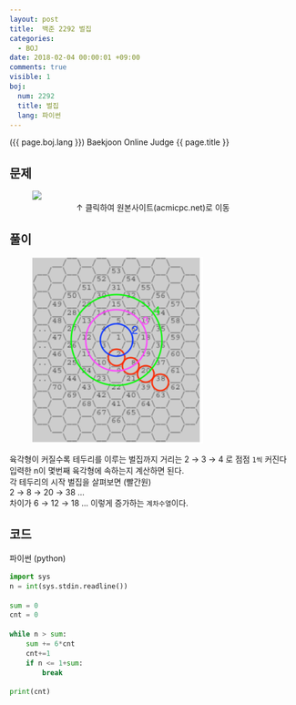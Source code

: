 ```yaml
---
layout: post
title:  백준 2292 벌집
categories:
  - BOJ
date: 2018-02-04 00:00:01 +09:00
comments: true
visible: 1
boj:
  num: 2292
  title: 벌집
  lang: 파이썬
---
```


({{ page.boj.lang }}) Baekjoon Online Judge {{ page.title }}


## 문제

<figure>
<a href="https://www.acmicpc.net/problem/{{ page.boj.num }}" target="_blank">
<img src="/assets/posts/boj/{{ page.boj.num }}.png"></a>
<figcaption align="middle">
&uarr; 클릭하여 원본사이트(acmicpc.net)로 이동
</figcaption>
</figure>

## 풀이

<figure>
<img src="/assets/posts/20180204/101.png" width="300">
</figure>

육각형이 커질수록 테두리를 이루는 벌집까지 거리는 2 &rarr; 3 &rarr; 4 로 점점 `1씩` 커진다 <br />
입력한 n이 몇번째 육각형에 속하는지 계산하면 된다. <br />
각 테두리의 시작 벌집을 살펴보면 (빨간원)<br />
2 &rarr; 8 &rarr; 20 &rarr; 38 ... <br />
차이가 6 &rarr; 12 &rarr; 18 ... 이렇게 증가하는 `계차수열`이다.

## 코드
파이썬 (python)
```py
import sys
n = int(sys.stdin.readline())

sum = 0
cnt = 0

while n > sum:
    sum += 6*cnt
    cnt+=1
    if n <= 1+sum:
        break

print(cnt)
```

